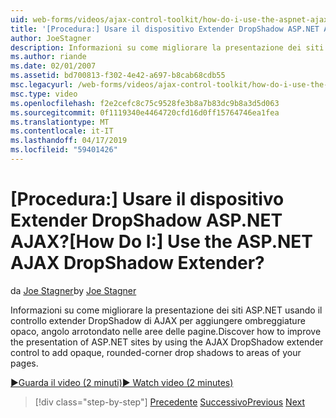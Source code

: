 ```yaml
---
uid: web-forms/videos/ajax-control-toolkit/how-do-i-use-the-aspnet-ajax-dropshadow-extender
title: '[Procedura:] Usare il dispositivo Extender DropShadow ASP.NET AJAX? | Microsoft Docs'
author: JoeStagner
description: Informazioni su come migliorare la presentazione dei siti ASP.NET usando il controllo extender DropShadow di AJAX per aggiungere ombreggiature opaco, angolo arrotondato a o aree...
ms.author: riande
ms.date: 02/01/2007
ms.assetid: bd700813-f302-4e42-a697-b8cab68cdb55
msc.legacyurl: /web-forms/videos/ajax-control-toolkit/how-do-i-use-the-aspnet-ajax-dropshadow-extender
msc.type: video
ms.openlocfilehash: f2e2cefc8c75c9528fe3b8a7b83dc9b8a3d5d063
ms.sourcegitcommit: 0f1119340e4464720cfd16d0ff15764746ea1fea
ms.translationtype: MT
ms.contentlocale: it-IT
ms.lasthandoff: 04/17/2019
ms.locfileid: "59401426"
---
```

# <a name="how-do-i-use-the-aspnet-ajax-dropshadow-extender"></a><span data-ttu-id="623e3-104">[Procedura:] Usare il dispositivo Extender DropShadow ASP.NET AJAX?</span><span class="sxs-lookup"><span data-stu-id="623e3-104">[How Do I:] Use the ASP.NET AJAX DropShadow Extender?</span></span>

<span data-ttu-id="623e3-105">da [Joe Stagner](https://github.com/JoeStagner)</span><span class="sxs-lookup"><span data-stu-id="623e3-105">by [Joe Stagner](https://github.com/JoeStagner)</span></span>

<span data-ttu-id="623e3-106">Informazioni su come migliorare la presentazione dei siti ASP.NET usando il controllo extender DropShadow di AJAX per aggiungere ombreggiature opaco, angolo arrotondato nelle aree delle pagine.</span><span class="sxs-lookup"><span data-stu-id="623e3-106">Discover how to improve the presentation of ASP.NET sites by using the AJAX DropShadow extender control to add opaque, rounded-corner drop shadows to areas of your pages.</span></span>

[<span data-ttu-id="623e3-107">&#9654;Guarda il video (2 minuti)</span><span class="sxs-lookup"><span data-stu-id="623e3-107">&#9654; Watch video (2 minutes)</span></span>](https://channel9.msdn.com/Blogs/ASP-NET-Site-Videos/how-do-i-use-the-aspnet-ajax-dropshadow-extender)

> [!div class="step-by-step"]
> <span data-ttu-id="623e3-108">[Precedente](how-do-i-use-the-aspnet-ajax-togglebutton-extender.md)
> [Successivo](how-do-i-use-the-aspnet-ajax-passwordstrength-extender.md)</span><span class="sxs-lookup"><span data-stu-id="623e3-108">[Previous](how-do-i-use-the-aspnet-ajax-togglebutton-extender.md)
[Next](how-do-i-use-the-aspnet-ajax-passwordstrength-extender.md)</span></span>
